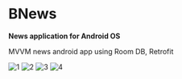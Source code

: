 # BNews #
__News application for Android OS__

MVVM news android app using Room DB, Retrofit

![1](https://github.com/rolandruales/BNews/assets/84693350/7b1d13f3-a5c1-47f6-9819-f5b196f57686)
![2](https://github.com/rolandruales/BNews/assets/84693350/4a5e8431-c294-442c-a073-b288a941aec1)
![3](https://github.com/rolandruales/BNews/assets/84693350/47fe2b82-1897-4ec5-8a7d-bf205cbcdeee)
![4](https://github.com/rolandruales/BNews/assets/84693350/a58853c3-bce6-4eda-8e37-9fce1cbef929)
